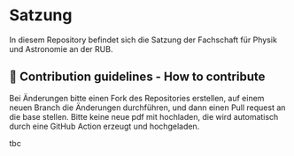# Satzung
In diesem Repository befindet sich die Satzung der Fachschaft für Physik und Astronomie an der RUB.

## 🌈 Contribution guidelines - How to contribute 
Bei Änderungen bitte einen Fork des Repositories erstellen, auf einem neuen Branch die Änderungen durchführen, und dann einen Pull request an die base stellen.
Bitte keine neue pdf mit hochladen, die wird automatisch durch eine GitHub Action erzeugt und hochgeladen.

tbc
